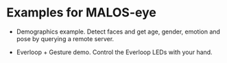 # Examples for MALOS-eye

* Demographics example. Detect faces and get age, gender, emotion and pose by querying a remote server.

* Everloop + Gesture demo. Control the Everloop LEDs with your hand.
